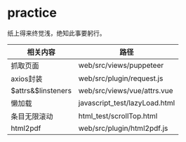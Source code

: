 # practice
纸上得来终觉浅，绝知此事要躬行。


|相关内容|路径|
|-------|---|
|抓取页面|web/src/views/puppeteer|
|axios封装|web/src/plugin/request.js|
|$attrs&$linsteners|web/src/views/vue/attrs.vue|
|懒加载|javascript_test/lazyLoad.html|
|条目无限滚动|html_test/scrollTop.html|
|html2pdf|web/src/plugin/html2pdf.js|
